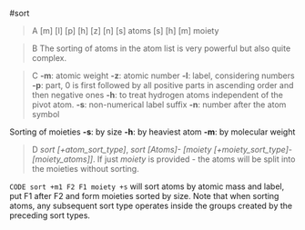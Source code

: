 #sort
>A [m] [l] [p] [h] [z] [n] [s] atoms
[s] [h] [m] moiety

>B The sorting of atoms in the atom list is very powerful but also quite complex.

>C **-m**: atomic weight
**-z**: atomic number
**-l**: label, considering numbers
**-p**: part, 0 is first followed by all positive parts in ascending order and then negative ones
**-h**: to treat hydrogen atoms independent of the pivot atom.
**-s**: non-numerical label suffix
**-n**: number after the atom symbol

Sorting of moieties
**-s**: by size
**-h**: by heaviest atom
**-m**: by molecular weight

>D *sort [+atom_sort_type]*, *sort [Atoms]\- [moiety [+moiety_sort_type]\- [moiety_atoms]]*. If just *moiety* is provided - the atoms will be split into the moieties without sorting.

`CODE sort +m1 F2 F1 moiety +s` will sort atoms by atomic mass and label, put F1 after F2 and form moieties sorted by size. Note that when sorting atoms, any subsequent sort type operates inside the groups created by the preceding sort types.
